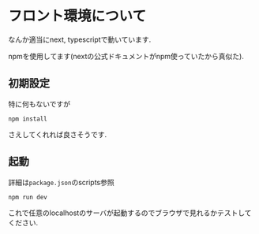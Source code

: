 # フロント環境について

なんか適当にnext, typescriptで動いています.

npmを使用してます(nextの公式ドキュメントがnpm使っていたから真似た).

## 初期設定

特に何もないですが

```
npm install
```

さえしてくれれば良さそうです.

## 起動

詳細は`package.json`のscripts参照

```
npm run dev
```

これで任意のlocalhostのサーバが起動するのでブラウザで見れるかテストしてください.
